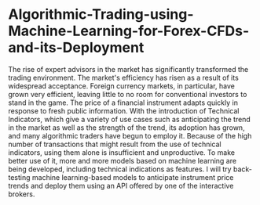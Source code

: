 # Algorithmic-Trading-using-Machine-Learning-for-Forex-CFDs-and-its-Deployment
The rise of expert advisors in the market has  significantly transformed the trading environment. The  market's efficiency has risen as a result of its widespread  acceptance. Foreign currency markets, in particular, have  grown very efficient, leaving little to no room for conventional  investors to stand in the game. The price of a financial  instrument adapts quickly in response to fresh public  information. With the introduction of Technical Indicators,  which give a variety of use cases such as anticipating the trend  in the market as well as the strength of the trend, its adoption  has grown, and many algorithmic traders have begun to employ  it. Because of the high number of transactions that might result  from the use of technical indicators, using them alone is  insufficient and unproductive. To make better use of it, more  and more models based on machine learning are being  developed, including technical indications as features. I will try  back-testing machine learning-based models to anticipate  instrument price trends and deploy them using an API offered  by one of the interactive brokers.
